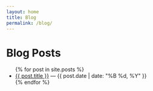 ```yaml
---
layout: home
title: Blog
permalink: /blog/
---
```


# Blog Posts

<ul>
{% for post in site.posts %}
  <li>
    <a href="{{ post.url }}">{{ post.title }}</a> — {{ post.date | date: "%B %d, %Y" }}
  </li>
{% endfor %}
</ul>

